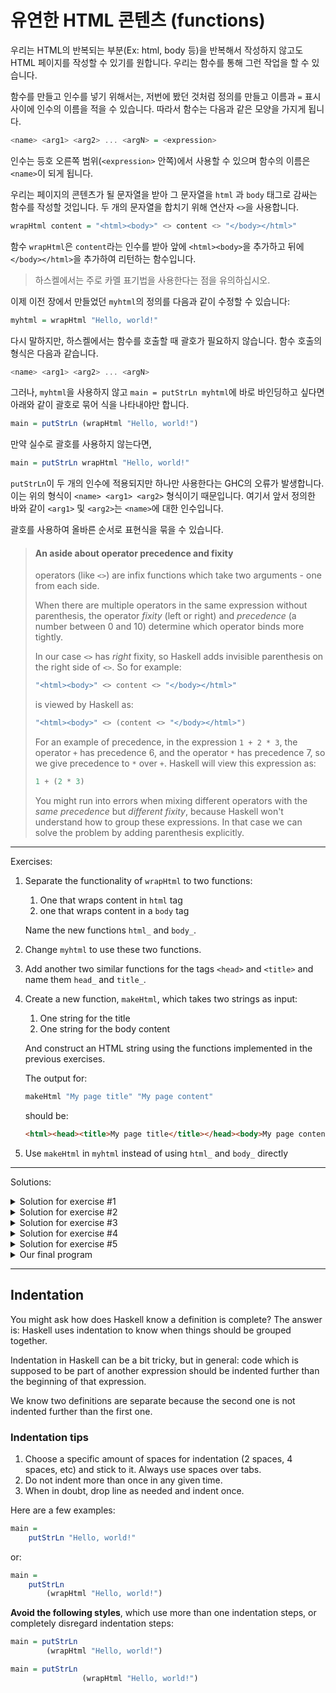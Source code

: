 # 유연한 HTML 콘텐츠 (functions)

우리는 HTML의 반복되는 부분(Ex: html, body 등)을 반복해서 작성하지 않고도 HTML 페이지를 작성할 수 있기를 원합니다. 우리는 함수를 통해 그런 작업을 할 수 있습니다.

함수를 만들고 인수를 넣기 위해서는, 저번에 봤던 것처럼 정의를 만들고 이름과 `=` 표시 사이에 인수의 이름을 적을 수 있습니다.
따라서 함수는 다음과 같은 모양을 가지게 됩니다.

```hs
<name> <arg1> <arg2> ... <argN> = <expression>
```

인수는 등호 오른쪽 범위(`<expression>` 안쪽)에서 사용할 수 있으며 함수의 이름은 `<name>`이 되게 됩니다.

우리는 페이지의 콘텐츠가 될 문자열을 받아 그 문자열을 `html` 과 `body` 태그로 감싸는 함수를 작성할 것입니다.
두 개의 문자열을 합치기 위해 연산자 `<>`을 사용합니다.

```hs
wrapHtml content = "<html><body>" <> content <> "</body></html>"
```

함수 `wrapHtml`은 `content`라는 인수를 받아 앞에 `<html><body>`을 추가하고 뒤에 `</body></html>`을 추가하여 리턴하는 함수입니다. 
> 하스켈에서는 주로 카멜 표기법을 사용한다는 점을 유의하십시오.


이제 이전 장에서 만들었던 `myhtml`의 정의를 다음과 같이 수정할 수 있습니다:

```hs
myhtml = wrapHtml "Hello, world!"
```

다시 말하지만, 하스켈에서는 함수를 호출할 때 괄호가 필요하지 않습니다. 함수 호출의 형식은 다음과 같습니다.

```hs
<name> <arg1> <arg2> ... <argN>
```

그러나, `myhtml`을 사용하지 않고 `main = putStrLn myhtml`에 바로 바인딩하고 싶다면 아래와 같이 괄호로 묶어 식을 나타내야만 합니다.

```hs
main = putStrLn (wrapHtml "Hello, world!")
```

만약 실수로 괄호를 사용하지 않는다면,

```hs
main = putStrLn wrapHtml "Hello, world!"
```

`putStrLn`이 두 개의 인수에 적용되지만 하나만 사용한다는 GHC의 오류가 발생합니다. 이는 위의 형식이 `<name> <arg1> <arg2>` 형식이기 때문입니다. 여기서 앞서 정의한 바와 같이 `<arg1>` 및 `<arg2>`는 `<name>`에 대한 인수입니다.

괄호를 사용하여 올바른 순서로 표현식을 묶을 수 있습니다.

> #### An aside about operator precedence and fixity
>
> operators (like `<>`) are infix functions which take two arguments - one from each side.
>
> When there are multiple operators in the same expression without parenthesis, the operator
> *fixity* (left or right) and *precedence* (a number between 0 and 10) determine which
> operator binds more tightly.
>
> In our case `<>` has *right* fixity, so Haskell adds invisible parenthesis on the right side
> of `<>`. So for example:
>
> ```hs
> "<html><body>" <> content <> "</body></html>"
> ```
>
> is viewed by Haskell as:
>
> ```hs
> "<html><body>" <> (content <> "</body></html>")
> ```
>
> For an example of precedence, in the expression `1 + 2 * 3`,
> the operator `+` has precedence 6, and the operator `*` has precedence 7,
> so we give precedence to `*` over `+`. Haskell will view this expression as:
>
> ```hs
> 1 + (2 * 3)
> ```
>
> You might run into errors when mixing different operators with the *same precedence*
> but *different fixity*, because Haskell won't understand how to group these expressions.
> In that case we can solve the problem by adding parenthesis explicitly.

---

Exercises:

1. Separate the functionality of `wrapHtml` to two functions:
   1. One that wraps content in `html` tag
   2. one that wraps content in a `body` tag

   Name the new functions `html_` and `body_`.
2. Change `myhtml` to use these two functions.
3. Add another two similar functions for the tags `<head>` and `<title>`
   and name them `head_` and `title_`.
4. Create a new function, `makeHtml`, which takes two strings as input:
   1. One string for the title
   2. One string for the body content
   
   And construct an HTML string using the functions implemented in the previous exercises.
   
   The output for:
   
   ```hs
   makeHtml "My page title" "My page content"
   ```
   
   should be:
   
   ```html
   <html><head><title>My page title</title></head><body>My page content</body></html>
   ```
5. Use `makeHtml` in `myhtml` instead of using `html_` and `body_` directly

---

Solutions:

<details>
  <summary>Solution for exercise #1</summary>
  
  ```hs
  html_ content = "<html>" <> content <> "</html>"
     
  body_ content = "<body>" <> content <> "</body>"
  ```

</details>

<details>
  <summary>Solution for exercise #2</summary>
  
  ```hs
  myhtml = html_ (body_ "Hello, world!")
  ```

</details>

<details>
  <summary>Solution for exercise #3</summary>
  
  ```hs
  head_ content = "<head>" <> content <> "</head>"
  
  title_ content = "<title>" <> content <> "</title>"
  ```

</details>

<details>
  <summary>Solution for exercise #4</summary>
  
  ```hs
  makeHtml title content = html_ (head_ (title_ title) <> body_ content)
  ```

</details>


<details>
  <summary>Solution for exercise #5</summary>
  
  ```hs
  myhtml = makeHtml "Hello title" "Hello, world!"
  ```

</details>


<details>
  <summary>Our final program</summary>
  
  ```hs
  -- hello.hs

  main = putStrLn myhtml

  myhtml = makeHtml "Hello title" "Hello, world!"

  makeHtml title content = html_ (head_ (title_ title) <> body_ content)

  html_ content = "<html>" <> content <> "</html>"
     
  body_ content = "<body>" <> content <> "</body>"

  head_ content = "<head>" <> content <> "</head>"
  
  title_ content = "<title>" <> content <> "</title>"
  ```

   We can now run our `hello.hs` program, pipeline the output into a file,
   and open it in our browser:
   
   ```sh
   runghc hello.hs > hello.html
   firefox hello.html
   ```

It should display `Hello, world!` on the page and `Hello title` on the page's title.

</details>


---

## Indentation

You might ask how does Haskell know a definition is complete?
The answer is: Haskell uses indentation to know when things should be grouped together.

Indentation in Haskell can be a bit tricky, but in general: code which is supposed to be
part of another expression should be indented further than the beginning of that expression.

We know two definitions are separate because the second one is not indented further than the first one.


### Indentation tips

1. Choose a specific amount of spaces for indentation (2 spaces, 4 spaces, etc) and stick to it.
   Always use spaces over tabs.
2. Do not indent more than once in any given time.
3. When in doubt, drop line as needed and indent once.

Here are a few examples:

```hs
main =
    putStrLn "Hello, world!"
```

or:

```hs
main =
    putStrLn
        (wrapHtml "Hello, world!")
```

__Avoid the following styles__, which use more than one indentation steps, or completely disregard
indentation steps:

```hs
main = putStrLn
        (wrapHtml "Hello, world!")
```

```hs
main = putStrLn
                (wrapHtml "Hello, world!")
```

